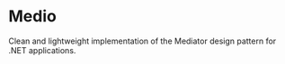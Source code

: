 # Medio

Clean and lightweight implementation of the Mediator design pattern for .NET applications.
